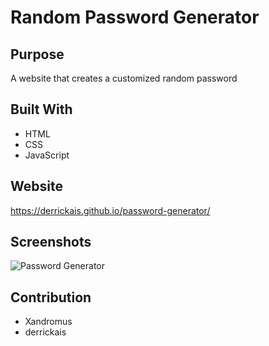 # Random Password Generator

## Purpose
A website that creates a customized random password

## Built With
* HTML
* CSS
* JavaScript

## Website
https://derrickais.github.io/password-generator/

## Screenshots
![Password Generator](https://user-images.githubusercontent.com/100174003/160050579-7b12da14-dd4d-49bb-b301-6fc8fb0e6fc2.jpg)

## Contribution
* Xandromus
* derrickais

